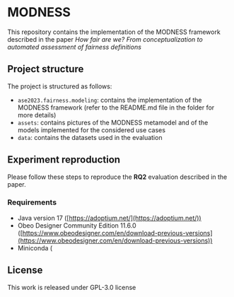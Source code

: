 # MODNESS

This repository contains the implementation of the MODNESS framework described in the paper _How fair are we? From conceptualization to automated assessment of fairness definitions_

## Project structure

The project is structured as follows:

- `ase2023.fairness.modeling`: contains the implementation of the MODNESS framework (refer to the README.md file in the folder for more details)
- `assets`: contains pictures of the MODNESS metamodel and of the models implemented for the considered use cases
- `data`: contains the datasets used in the evaluation

## Experiment reproduction

Please follow these steps to reproduce the **RQ2** evaluation described in the paper.

### Requirements

- Java version 17 ([https://adoptium.net/](https://adoptium.net/))
- Obeo Designer Community Edition 11.6.0 ([https://www.obeodesigner.com/en/download-previous-versions](https://www.obeodesigner.com/en/download-previous-versions))
- Miniconda (

## License

This work is released under GPL-3.0 license
